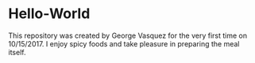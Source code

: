 # Hello-World
This repository was created by George Vasquez for the very first time on 10/15/2017.
I enjoy spicy foods and take pleasure in preparing the meal itself.
